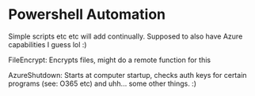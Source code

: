 # Powershell Automation

Simple scripts etc etc will add continually. Supposed to also have Azure capabilities I guess lol :)

FileEncrypt: Encrypts files, might do a remote function for this

AzureShutdown: Starts at computer startup, checks auth keys for certain programs (see: O365 etc) and uhh... some other things. :)
